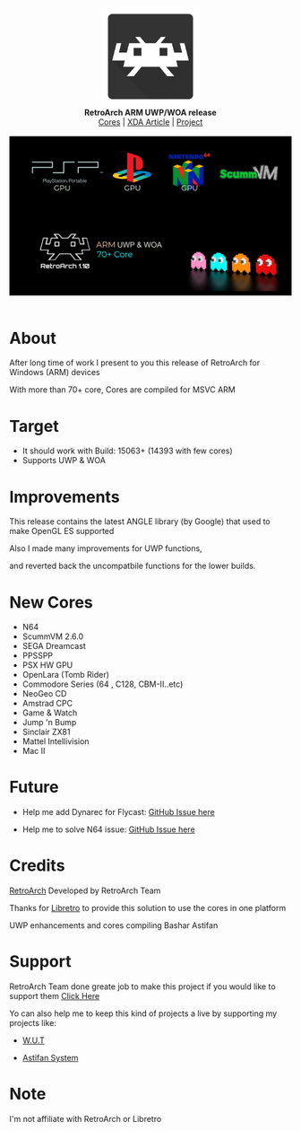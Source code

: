 <p align="center">
  <img src="assets/logo.png" width="176"><br>
  <b>RetroArch ARM UWP/WOA release</b><br/>
  <a href="./cores">Cores</a> |
  <a href="https://forum.xda-developers.com/t/retroarch-uwp-arm-release-n64-scummvm-and-more.4411251/">XDA Article</a> |
  <a href="https://github.com/libretro/RetroArch">Project</a> 
  <br/><br/>
  <img src="assets/screen.png"><br/><br/>
</p>


# About

After long time of work I present to you this release of RetroArch for Windows (ARM) devices

With more than 70+ core, Cores are compiled for MSVC ARM


# Target

- It should work with Build: 15063+ (14393 with few cores)
- Supports UWP & WOA


# Improvements

This release contains the latest ANGLE library (by Google) that used to make OpenGL ES supported

Also I made many improvements for UWP functions,

and reverted back the uncompatbile functions for the lower builds.


# New Cores
- N64 
- ScummVM 2.6.0
- SEGA Dreamcast
- PPSSPP
- PSX HW GPU
- OpenLara (Tomb Rider)
- Commodore Series (64 , C128, CBM-II..etc)
- NeoGeo CD
- Amstrad CPC
- Game & Watch
- Jump 'n Bump
- Sinclair ZX81
- Mattel Intellivision
- Mac II



# Future

- Help me add Dynarec for Flycast: [GitHub Issue here](https://github.com/flyinghead/flycast/issues/545)

- Help me to solve N64 issue: [GitHub Issue here](https://github.com/mupen64plus/mupen64plus-video-rice/issues/102)


# Credits

<a href="https://www.retroarch.com/">RetroArch</a> Developed by RetroArch Team 

Thanks for <a href="https://www.libretro.com/">Libretro</a> to provide this solution to use the cores in one platform

UWP enhancements and cores compiling Bashar Astifan


# Support

RetroArch Team done greate job to make this project if you would like to support them <a href="https://www.retroarch.com/index.php?page=donate">Click Here</a>

Yo can also help me to keep this kind of projects a live by supporting my projects like:

- <a href="https://github.com/basharast/wut">W.U.T</a>

- <a href="https://github.com/basharast/AstifanSystem">Astifan System</a>


# Note

I'm not affiliate with RetroArch or Libretro
